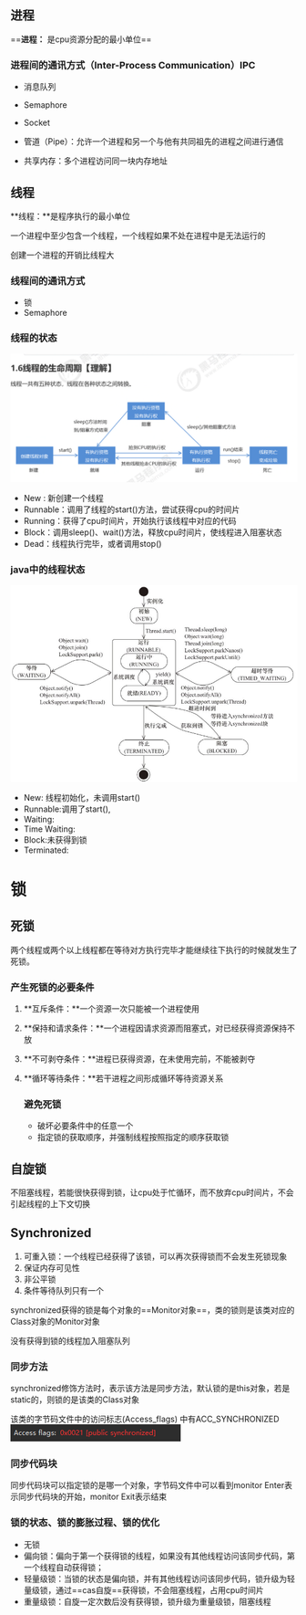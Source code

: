 ## 进程

==**进程：** 是cpu资源分配的最小单位==

### 进程间的通讯方式（Inter-Process Communication）IPC

- 消息队列

- Semaphore

- Socket

- 管道（Pipe）：允许一个进程和另一个与他有共同祖先的进程之间进行通信

- 共享内存：多个进程访问同一块内存地址



## 线程

**线程：**是程序执行的最小单位

一个进程中至少包含一个线程，一个线程如果不处在进程中是无法运行的

创建一个进程的开销比线程大



### 线程间的通讯方式

- 锁
- Semaphore





### 线程的状态

![image-20200831101532855](image/进程和线程/image-20200831101532855.png)

- New : 新创建一个线程
- Runnable：调用了线程的start()方法，尝试获得cpu的时间片
- Running：获得了cpu时间片，开始执行该线程中对应的代码
- Block：调用sleep()、wait()方法，释放cpu时间片，使线程进入阻塞状态
- Dead：线程执行完毕，或者调用stop()



### java中的线程状态

![image-20200831102813147](image/进程和线程/image-20200831102813147.png)

- New: 线程初始化，未调用start()
- Runnable:调用了start(),
- Waiting:
- Time Waiting:
- Block:未获得到锁
- Terminated:

# 锁

## 	死锁

两个线程或两个以上线程都在等待对方执行完毕才能继续往下执行的时候就发生了死锁。

### 	产生死锁的必要条件

1. **互斥条件：**一个资源一次只能被一个进程使用

2. **保持和请求条件：**一个进程因请求资源而阻塞式，对已经获得资源保持不放

3. **不可剥夺条件：**进程已获得资源，在未使用完前，不能被剥夺

4. **循环等待条件：**若干进程之间形成循环等待资源关系

   ### 避免死锁

   - 破坏必要条件中的任意一个
   - 指定锁的获取顺序，并强制线程按照指定的顺序获取锁



## 自旋锁

不阻塞线程，若能很快获得到锁，让cpu处于忙循环，而不放弃cpu时间片，不会引起线程的上下文切换

## Synchronized

1. 可重入锁：一个线程已经获得了该锁，可以再次获得锁而不会发生死锁现象
2. 保证内存可见性
3. 非公平锁
4. 条件等待队列只有一个



 synchronized获得的锁是每个对象的==Monitor对象==，类的锁则是该类对应的Class对象的Monitor对象

没有获得到锁的线程加入阻塞队列



### 同步方法

synchronized修饰方法时，表示该方法是同步方法，默认锁的是this对象，若是static的，则锁的是该类的Class对象

该类的字节码文件中的访问标志(Access_flags) 中有ACC_SYNCHRONIZED![image-20200831105211087](image/进程和线程/image-20200831105211087.png)



### 同步代码块

同步代码块可以指定锁的是哪一个对象，字节码文件中可以看到monitor Enter表示同步代码块的开始，monitor Exit表示结束



### 锁的状态、锁的膨胀过程、锁的优化

- 无锁
- 偏向锁：偏向于第一个获得锁的线程，如果没有其他线程访问该同步代码，第一个线程自动获得锁；
- 轻量级锁：当锁的状态是偏向锁，并有其他线程访问该同步代码，锁升级为轻量级锁，通过==cas自旋==获得锁，不会阻塞线程，占用cpu时间片
- 重量级锁：自旋一定次数后没有获得锁，锁升级为重量级锁，阻塞线程